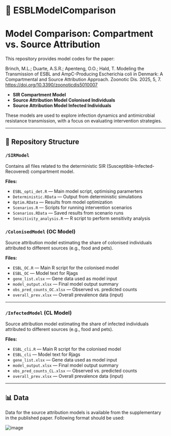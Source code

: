 # 🧪 ESBLModelComparison
# Model Comparison: Compartment vs. Source Attribution

This repository provides model codes for the paper:

Brinch, M.L.; Duarte, A.S.R.; Apenteng, O.O.; Hald, T. Modeling the Transmission of ESBL and AmpC-Producing Escherichia coli in Denmark: A Compartmental and Source Attribution Approach. Zoonotic Dis. 2025, 5, 7. https://doi.org/10.3390/zoonoticdis5010007

- **SIR Compartment Model**
- **Source Attribution Model Colonised Individuals**
- **Source Attribution Model Infected Individuals**

These models are used to explore infection dynamics and antimicrobial resistance transmission, with a focus on evaluating intervention strategies.

---

## 📁 Repository Structure
### `/SIRModel`
Contains all files related to the deterministic SIR (Susceptible-Infected-Recovered) compartment model.

**Files:**
- `ESBL_opti_det.R` — Main model script, optimising paramerters
- `Deterministic.RData` — Output from deterministic simulations
- `Optim.RData` — Results from model optimization
- `Scenarios.R` — Scripts for running intervention scenarios
- `Scenarios.RData` — Saved results from scenario runs
- `Sensitivity_analysis.R` — R script to perform sensitivity analysis

### `/ColonisedModel` (OC Model)
Source attribution model estimating the share of colonised individuals attributed to different sources (e.g., food and pets).

**Files:**
- `ESBL_OC.R` — Main R script for the colonised model
- `ESBL_OC` — Model text for Rjags
- `gene_list.xlsx` — Gene data used as model input
- `model_output.xlsx` — Final model output summary
- `obs_pred_counts_OC.xlsx` — Observed vs. predicted counts
- `overall_prev.xlsx` — Overall prevalence data (input)
---

### `/InfectedModel` (CL Model) 
Source attribution model estimating the share of infected individuals attributed to different sources (e.g., food and pets).

**Files:**
- `ESBL_cli.R` — Main R script for the colonised model
- `ESBL_cli` — Model text for Rjags
- `gene_list.xlsx` — Gene data used as model input
- `model_output.xlsx` — Final model output summary
- `obs_pred_counts_CL.xlsx` — Observed vs. predicted counts
- `overall_prev.xlsx` — Overall prevalence data (input)
---

## 📊 Data
Data for the source attribution models is available from the supplementary in the published paper. Following format should be used:

![image](https://github.com/user-attachments/assets/911074d9-f587-4a26-846d-272632df7deb)

